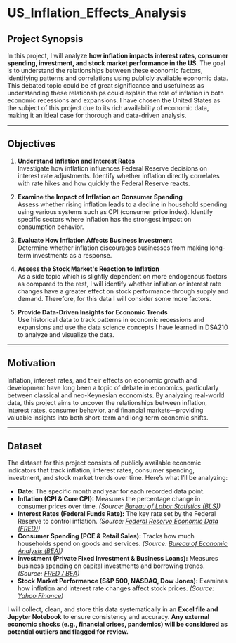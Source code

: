 # US_Inflation_Effects_Analysis

## Project Synopsis

In this project, I will analyze **how inflation impacts interest rates, consumer spending, investment, and stock market performance in the US**. The goal is to understand the relationships between these economic factors, identifying patterns and correlations using publicly available economic data. This debated topic could be of great significance and usefulness as understanding these relationships could explain the role of inflation in both economic recessions and expansions. I have chosen the United States as the subject of this project due to its rich availability of economic data, making it an ideal case for thorough and data-driven analysis.

---
  
## Objectives

1. **Understand Inflation and Interest Rates**  
   Investigate how inflation influences Federal Reserve decisions on interest rate adjustments. Identify whether inflation directly correlates with rate hikes and how quickly the
  Federal Reserve reacts.

2. **Examine the Impact of Inflation on Consumer Spending**  
   Assess whether rising inflation leads to a decline in household spending using various systems such as CPI (consumer price index). Identify specific sectors where inflation has the strongest impact on consumption behavior.

3. **Evaluate How Inflation Affects Business Investment**  
   Determine whether inflation discourages businesses from making long-term investments as a response.

4. **Assess the Stock Market's Reaction to Inflation**  
   As a side topic which is slightly dependent on more endogenous factors as compared to the rest, I will identify whether inflation or interest rate changes have a greater effect on stock performance through supply and demand. Therefore, for this data I will consider some more factors.

5. **Provide Data-Driven Insights for Economic Trends**  
   Use historical data to track patterns in economic recessions and expansions and use the data science concepts I have learned in DSA210 to analyze and visualize the data.
   
---

## Motivation

Inflation, interest rates, and their effects on economic growth and development have long been a topic of debate in economics, particularly between classical and neo-Keynesian economists. By analyzing real-world data, this project aims to uncover the relationships between inflation, interest rates, consumer behavior, and financial markets—providing valuable insights into both short-term and long-term economic shifts.

---

## Dataset

The dataset for this project consists of publicly available economic indicators that track inflation, interest rates, consumer spending, investment, and stock market trends over time. Here’s what I’ll be analyzing:  

- **Date:** The specific month and year for each recorded data point.  
- **Inflation (CPI & Core CPI):** Measures the percentage change in consumer prices over time. *(Source: [Bureau of Labor Statistics (BLS)](https://www.bls.gov/cpi/))*  
- **Interest Rates (Federal Funds Rate):** The key rate set by the Federal Reserve to control inflation. *(Source: [Federal Reserve Economic Data (FRED)](https://fred.stlouisfed.org/))*  
- **Consumer Spending (PCE & Retail Sales):** Tracks how much households spend on goods and services. *(Source: [Bureau of Economic Analysis (BEA)](https://www.bea.gov/))*  
- **Investment (Private Fixed Investment & Business Loans):** Measures business spending on capital investments and borrowing trends. *(Source: [FRED / BEA](https://fred.stlouisfed.org/))*  
- **Stock Market Performance (S&P 500, NASDAQ, Dow Jones):** Examines how inflation and interest rate changes affect stock prices. *(Source: [Yahoo Finance](https://finance.yahoo.com/))*  

I will collect, clean, and store this data systematically in an **Excel file and Jupyter Notebook** to ensure consistency and accuracy. **Any external economic shocks (e.g., financial crises, pandemics) will be considered as potential outliers and flagged for review.**  
